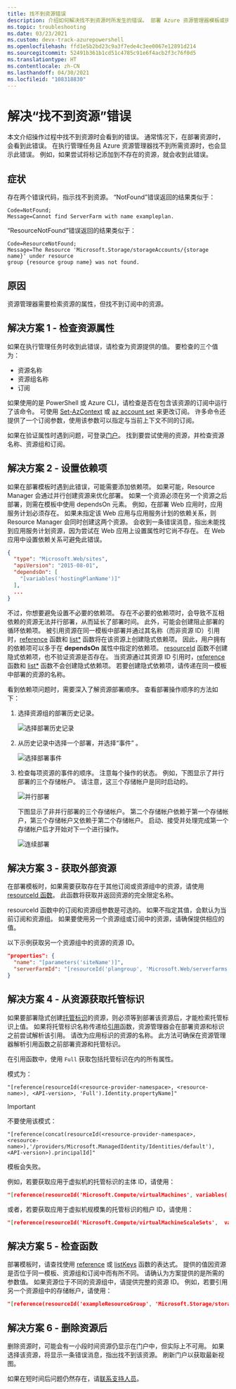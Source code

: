 ```yaml
---
title: 找不到资源错误
description: 介绍如何解决找不到资源时所发生的错误。 部署 Azure 资源管理器模板或执行管理操作时，可能会发生此错误。
ms.topic: troubleshooting
ms.date: 03/23/2021
ms.custom: devx-track-azurepowershell
ms.openlocfilehash: ffd1e5b2bd23c9a3f7ede4c3ee0067e12891d214
ms.sourcegitcommit: 52491b361b1cd51c4785c91e6f4acb2f3c76f0d5
ms.translationtype: HT
ms.contentlocale: zh-CN
ms.lasthandoff: 04/30/2021
ms.locfileid: "108318830"
---
```

# <a name="resolve-resource-not-found-errors"></a>解决“找不到资源”错误

本文介绍操作过程中找不到资源时会看到的错误。 通常情况下，在部署资源时，会看到此错误。 在执行管理任务且 Azure 资源管理器找不到所需资源时，也会显示此错误。 例如，如果尝试将标记添加到不存在的资源，就会收到此错误。

## <a name="symptom"></a>症状

存在两个错误代码，指示找不到资源。 “NotFound”错误返回的结果类似于：

```
Code=NotFound;
Message=Cannot find ServerFarm with name exampleplan.
```

“ResourceNotFound”错误返回的结果类似于：

```
Code=ResourceNotFound;
Message=The Resource 'Microsoft.Storage/storageAccounts/{storage name}' under resource
group {resource group name} was not found.
```

## <a name="cause"></a>原因

资源管理器需要检索资源的属性，但找不到订阅中的资源。

## <a name="solution-1---check-resource-properties"></a>解决方案 1 - 检查资源属性

如果在执行管理任务时收到此错误，请检查为资源提供的值。 要检查的三个值为：

* 资源名称
* 资源组名称
* 订阅

如果使用的是 PowerShell 或 Azure CLI，请检查是否在包含该资源的订阅中运行了该命令。 可使用 [Set-AzContext](/powershell/module/Az.Accounts/Set-AzContext) 或 [az account set](/cli/azure/account#az_account_set) 来更改订阅。 许多命令还提供了一个订阅参数，使用该参数可以指定与当前上下文不同的订阅。

如果在验证属性时遇到问题，可登录[门户](https://portal.azure.com)。 找到要尝试使用的资源，并检查资源名称、资源组和订阅。

## <a name="solution-2---set-dependencies"></a>解决方案 2 - 设置依赖项

如果在部署模板时遇到此错误，可能需要添加依赖项。 如果可能，Resource Manager 会通过并行创建资源来优化部署。 如果一个资源必须在另一个资源之后部署，则需在模板中使用 dependsOn 元素。 例如，在部署 Web 应用时，应用服务计划必须存在。 如果未指定该 Web 应用与应用服务计划的依赖关系，则 Resource Manager 会同时创建这两个资源。 会收到一条错误消息，指出未能找到应用服务计划资源，因为尝试在 Web 应用上设置属性时它尚不存在。 在 Web 应用中设置依赖关系可避免此错误。

```json
{
  "type": "Microsoft.Web/sites",
  "apiVersion": "2015-08-01",
  "dependsOn": [
    "[variables('hostingPlanName')]"
  ],
  ...
}
```

不过，你想要避免设置不必要的依赖项。 存在不必要的依赖项时，会导致不互相依赖的资源无法并行部署，从而延长了部署时间。 此外，可能会创建阻止部署的循环依赖项。 被引用资源在同一模板中部署并通过其名称（而非资源 ID）引用时，[reference](template-functions-resource.md#reference) 函数和 [list*](template-functions-resource.md#list) 函数将在该资源上创建隐式依赖项。 因此，用户拥有的依赖项可以多于在 **dependsOn** 属性中指定的依赖项。 [resourceId](template-functions-resource.md#resourceid) 函数不创建隐式依赖项，也不验证资源是否存在。 当资源通过其资源 ID 引用时，[reference](template-functions-resource.md#reference) 函数和 [list*](template-functions-resource.md#list) 函数不会创建隐式依赖项。 若要创建隐式依赖项，请传递在同一模板中部署的资源的名称。

看到依赖项问题时，需要深入了解资源部署顺序。 查看部署操作顺序的方法如下：

1. 选择资源组的部署历史记录。

   ![选择部署历史记录](./media/error-not-found/select-deployment.png)

2. 从历史记录中选择一个部署，并选择“事件” 。

   ![选择部署事件](./media/error-not-found/select-deployment-events.png)

3. 检查每项资源的事件的顺序。 注意每个操作的状态。 例如，下图显示了并行部署的三个存储帐户。 请注意，这三个存储帐户是同时启动的。

   ![并行部署](./media/error-not-found/deployment-events-parallel.png)

   下图显示了非并行部署的三个存储帐户。 第二个存储帐户依赖于第一个存储帐户，第三个存储帐户又依赖于第二个存储帐户。 启动、接受并处理完成第一个存储帐户后才开始对下一个进行操作。

   ![连续部署](./media/error-not-found/deployment-events-sequence.png)

## <a name="solution-3---get-external-resource"></a>解决方案 3 - 获取外部资源

在部署模板时，如果需要获取存在于其他订阅或资源组中的资源，请使用 [resourceId 函数](template-functions-resource.md#resourceid)。 此函数将获取并返回资源的完全限定名称。

resourceId 函数中的订阅和资源组参数是可选的。 如果不指定其值，会默认为当前订阅和资源组。 如果要使用另一个资源组或订阅中的资源，请确保提供相应的值。

以下示例获取另一个资源组中的资源的资源 ID。

```json
"properties": {
  "name": "[parameters('siteName')]",
  "serverFarmId": "[resourceId('plangroup', 'Microsoft.Web/serverfarms', parameters('hostingPlanName'))]"
}
```

## <a name="solution-4---get-managed-identity-from-resource"></a>解决方案 4 - 从资源获取托管标识

如果要部署隐式创建[托管标识](../../active-directory/managed-identities-azure-resources/overview.md)的资源，则必须等到部署该资源后，才能检索托管标识上值。 如果将托管标识名称传递给[引用](template-functions-resource.md#reference)函数，资源管理器会在部署资源和标识之前尝试解析该引用。 请改为应用标识的资源的名称。 此方法可确保在资源管理器解析引用函数之前部署资源和托管标识。

在引用函数中，使用 `Full` 获取包括托管标识在内的所有属性。

模式为：

`"[reference(resourceId(<resource-provider-namespace>, <resource-name>), <API-version>, 'Full').Identity.propertyName]"`

> [!IMPORTANT]
> 不要使用该模式：
>
> `"[reference(concat(resourceId(<resource-provider-namespace>, <resource-name>),'/providers/Microsoft.ManagedIdentity/Identities/default'),<API-version>).principalId]"`
>
> 模板会失败。

例如，若要获取应用于虚拟机的托管标识的主体 ID，请使用：

```json
"[reference(resourceId('Microsoft.Compute/virtualMachines', variables('vmName')),'2019-12-01', 'Full').identity.principalId]",
```

或者，若要获取应用于虚拟机规模集的托管标识的租户 ID，请使用：

```json
"[reference(resourceId('Microsoft.Compute/virtualMachineScaleSets',  variables('vmNodeType0Name')), 2019-12-01, 'Full').Identity.tenantId]"
```

## <a name="solution-5---check-functions"></a>解决方案 5 - 检查函数

部署模板时，请查找使用 [reference](template-functions-resource.md#reference) 或 [listKeys](template-functions-resource.md#listkeys) 函数的表达式。 提供的值因资源是否位于同一模板、资源组和订阅中而有所不同。 请确认为方案提供的是所需的参数值。 如果资源位于不同的资源组中，请提供完整的资源 ID。 例如，若要引用另一个资源组中的存储帐户，请使用：

```json
"[reference(resourceId('exampleResourceGroup', 'Microsoft.Storage/storageAccounts', 'myStorage'), '2017-06-01')]"
```

## <a name="solution-6---after-deleting-resource"></a>解决方案 6 - 删除资源后

删除资源时，可能会有一小段时间资源仍显示在门户中，但实际上不可用。 如果选择该资源，将显示一条错误消息，指出找不到该资源。 刷新门户以获取最新视图。

如果在短时间后问题仍然存在，请[联系支持人员](https://azure.microsoft.com/support/options/)。
